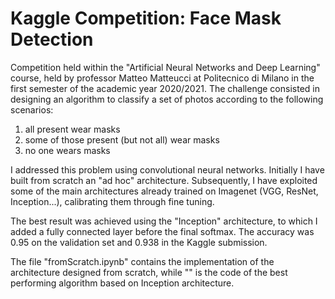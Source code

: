 # Kaggle Competition: Face Mask Detection

Competition held within the "Artificial Neural Networks and Deep Learning" course, held by professor Matteo Matteucci at Politecnico di Milano in the first semester of the academic year 2020/2021. The challenge consisted in designing an algorithm to classify a set of photos according to the following scenarios:
1) all present wear masks
2) some of those present (but not all) wear masks
3) no one wears masks

I addressed this problem using convolutional neural networks.
Initially I have built from scratch an "ad hoc" architecture.
Subsequently, I have exploited some of the main architectures already trained on Imagenet (VGG, ResNet, Inception...), calibrating them through fine tuning.

The best result was achieved using the "Inception" architecture, to which I added a fully connected layer before the final softmax. The accuracy was 0.95 on the validation set and 0.938 in the Kaggle submission.

The file "fromScratch.ipynb" contains the implementation of the architecture designed from scratch, while "" is the code of the best performing algorithm based on Inception architecture. 
